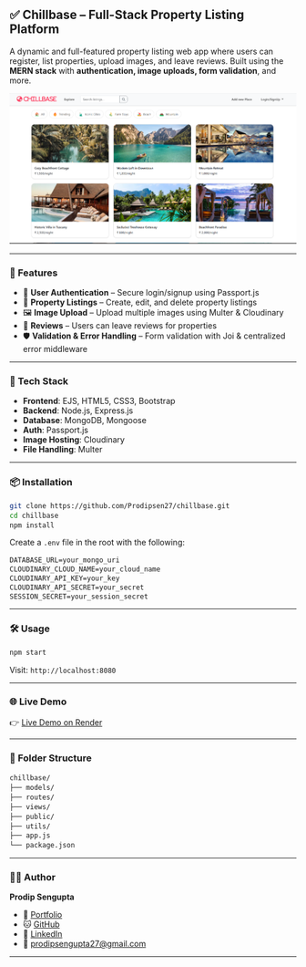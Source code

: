 ## ✅ Chillbase – Full-Stack Property Listing Platform

A dynamic and full-featured property listing web app where users can register, list properties, upload images, and leave reviews. Built using the **MERN stack** with **authentication, image uploads, form validation**, and more.

<p align="center">
  <img src="https://github.com/Prodipsen27/chillbase/blob/main/chillbase.png" width="700"/>
</p>

---

### 🚀 Features

* 🔐 **User Authentication** – Secure login/signup using Passport.js
* 🏡 **Property Listings** – Create, edit, and delete property listings
* 🖼️ **Image Upload** – Upload multiple images using Multer & Cloudinary
* 📝 **Reviews** – Users can leave reviews for properties
* 🛡️ **Validation & Error Handling** – Form validation with Joi & centralized error middleware

---

### 🔧 Tech Stack

* **Frontend**: EJS, HTML5, CSS3, Bootstrap
* **Backend**: Node.js, Express.js
* **Database**: MongoDB, Mongoose
* **Auth**: Passport.js
* **Image Hosting**: Cloudinary
* **File Handling**: Multer

---

### 📦 Installation

```bash
git clone https://github.com/Prodipsen27/chillbase.git
cd chillbase
npm install
```

Create a `.env` file in the root with the following:

```env
DATABASE_URL=your_mongo_uri
CLOUDINARY_CLOUD_NAME=your_cloud_name
CLOUDINARY_API_KEY=your_key
CLOUDINARY_API_SECRET=your_secret
SESSION_SECRET=your_session_secret
```

---

### 🛠 Usage

```bash
npm start
```

Visit: `http://localhost:8080`

---

### 🌐 Live Demo

👉 [Live Demo on Render](https://chillbase.onrender.com/listings)
<!--👉 [Project Video Walkthrough](https://your-youtube-link.com) *(optional)*-->

---

### 📁 Folder Structure

```bash
chillbase/
├── models/
├── routes/
├── views/
├── public/
├── utils/
├── app.js
└── package.json
```

---

### 🧑‍💻 Author

**Prodip Sengupta**

* 🔗 [Portfolio](https://senguptaprodip27.netlify.app)
* 🐱 [GitHub](https://github.com/Prodipsen27)
* 💼 [LinkedIn](https://linkedin.com/in/prodipsen27)
* 📧 [prodipsengupta27@gmail.com](mailto:prodipsengupta27@gmail.com)

---
